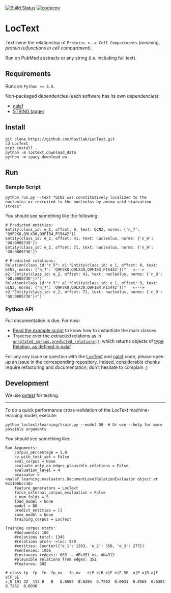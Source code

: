 [![Build Status](https://travis-ci.org/Rostlab/LocText.svg?branch=develop)](https://travis-ci.org/Rostlab/LocText)
[![codecov](https://codecov.io/gh/Rostlab/LocText/branch/develop/graph/badge.svg)](https://codecov.io/gh/Rostlab/LocText)

# LocText

Text-mine the relationship of `Proteins <--> Cell Compartments` (meaning, _protein is/functions in cell compartment_).

Run on PubMed abstracts or any string (i.e. including full text).

## Requirements

Runs on `Python >= 3.5`.

Non-packaged dependencies (each software has its own dependencies):

* [nalaf](https://github.com/Rostlab/nalaf)
* [STRING tagger](https://github.com/juanmirocks/STRING-tagger-server)


## Install

```shell
git clone https://github.com/Rostlab/LocText.git
cd LocText
pip3 install .
python -m loctext.download_data
python -m spacy download en
```


## Run


### Sample Script


```shell
python run.py --text "GCN2 was constitutively localized to the nucleolus or recruited to the nucleolus by amino acid starvation stress"
```

You should see something like the following:

```shell
# Predicted entities:
Entity(class_id: e_1, offset: 0, text: GCN2, norms: {'n_7': 'Q9P2K8,Q9LX30,Q9FIB4,P15442'})
Entity(class_id: e_2, offset: 41, text: nucleolus, norms: {'n_9': 'GO:0005730'})
Entity(class_id: e_2, offset: 71, text: nucleolus, norms: {'n_9': 'GO:0005730'})

# Predicted relations:
Relation(class_id:"r_5": e1:"Entity(class_id: e_1, offset: 0, text: GCN2, norms: {'n_7': 'Q9P2K8,Q9LX30,Q9FIB4,P15442'})"   <--->   e2:"Entity(class_id: e_2, offset: 41, text: nucleolus, norms: {'n_9': 'GO:0005730'})")
Relation(class_id:"r_5": e1:"Entity(class_id: e_1, offset: 0, text: GCN2, norms: {'n_7': 'Q9P2K8,Q9LX30,Q9FIB4,P15442'})"   <--->   e2:"Entity(class_id: e_2, offset: 71, text: nucleolus, norms: {'n_9': 'GO:0005730'})")
```

### Python API

Full documentation is due. For now:

* [Read the example script](run.py) to know how to instantiate the main classes
* Traverse over the extracted relations as in [`annotated_corpus.predicted_relations()`](https://github.com/Rostlab/nalaf/blob/develop/nalaf/structures/data.py#L104), which returns objects of [type Relation, as defined in nalaf](https://github.com/Rostlab/nalaf/blob/develop/nalaf/structures/data.py)


For any any issue or question with the [LocText](https://github.com/Rostlab/LocText) and [nalaf](https://github.com/Rostlab/nalaf) code, please open up an issue in the corresponding repository. Indeed, considerable chunks require refactoring and documentation; don't hesitate to complain ;)


## Development

We use [pytest](https://docs.pytest.org/) for testing.

---

To do a quick performance cross-validation of the LocText machine-learning model, execute:

```shell
python loctext/learning/train.py --model D0  # Or use --help for more possible arguments
```

You should see something like:

```shell
Run Arguments:
	corpus_percentage = 1.0
	cv_with_test_set = False
	eval_corpus = None
	evaluate_only_on_edges_plausible_relations = False
	evaluation_level = 4
	evaluator = <nalaf.learning.evaluators.DocumentLevelRelationEvaluator object at 0x1100bcc18>
	feature_generators = LocText
	force_external_corpus_evaluation = False
	k_num_folds = 5
	load_model = None
	model = D0
	predict_entities = []
	save_model = None
	training_corpus = LocText

Training corpus stats:
	#documents: 100
	#relations total: 1345
	#relations prot<-->loc: 550
	#entities: Counter({'e_1': 1393, 'e_2': 558, 'e_3': 277})
	#sentences: 1056
	#instances (edges): 663 -- #P=351 vs. #N=312
	#plausible relations from edges: 351
	#features: 302

# class	tp	fp	fn	fp_ov	fn_ov	e|P	e|R	e|F	e|F_SE	o|P	o|R	o|F	o|F_SE
r_5	191	32	112	0	0	0.8565	0.6304	0.7262	0.0031	0.8565	0.6304	0.7262	0.0030
```
